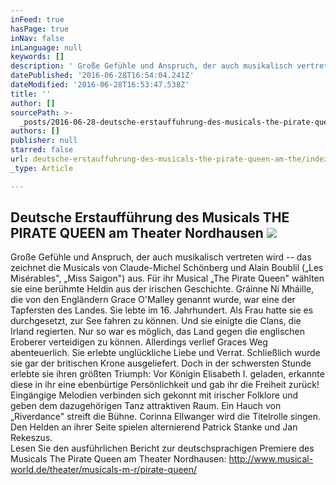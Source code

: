 ```yaml
---
inFeed: true
hasPage: true
inNav: false
inLanguage: null
keywords: []
description: ' Große Gefühle und Anspruch, der auch musikalisch vertreten wird – das zeichnet die Musicals von Claude-Michel Schönberg und Alain Boublil („Les Misérables“, „Miss Saigon“) aus. Für ihr Musical „The Pirate Queen“ wählten sie eine berühmte Heldin aus der irischen Geschichte. Gráinne Ní Mháille, die von den Engländern Grace O’Malley genannt wurde, war eine der Tapfersten des Landes. Sie lebte im 16. Jahrhundert. Als Frau hatte sie es durchgesetzt, zur See fahren zu können. Und sie einigte die Clans, die Irland regierten. Nur so war es möglich, das Land gegen die englischen Eroberer verteidigen zu können. Allerdings verlief Graces Weg abenteuerlich. Sie erlebte unglückliche Liebe und Verrat. Schließlich wurde sie gar der britischen Krone ausgeliefert. Doch in der schwersten Stunde erlebte sie ihren größten Triumph: Vor Königin Elisabeth I. geladen, erkannte diese in ihr eine ebenbürtige Persönlichkeit und gab ihr die Freiheit zurück!   Eingängige Melodien verbinden sich gekonnt mit irischer Folklore und geben dem dazugehörigen Tanz attraktiven Raum. Ein Hauch von „Riverdance“ streift die Bühne. Corinna Ellwanger wird die Titelrolle singen. Den Helden an ihrer Seite spielen alternierend Patrick Stanke und Jan Rekeszus.   Lesen Sie den ausführlichen Bericht zur deutschsprachigen Premiere des Musicals The Pirate Queen am Theater Nordhausen: http://www.musical-world.de/theater/musicals-m-r/pirate-queen/'
datePublished: '2016-06-28T16:54:04.241Z'
dateModified: '2016-06-28T16:53:47.538Z'
title: ''
author: []
sourcePath: >-
  _posts/2016-06-28-deutsche-erstauffuhrung-des-musicals-the-pirate-queen-am-the.md
authors: []
publisher: null
starred: false
url: deutsche-erstauffuhrung-des-musicals-the-pirate-queen-am-the/index.html
_type: Article

---
```

## Deutsche Erstaufführung des Musicals THE PIRATE QUEEN am Theater Nordhausen ![](https://the-grid-user-content.s3-us-west-2.amazonaws.com/f33bac77-f32c-4626-910d-220cfd95f064.jpg)

Große Gefühle und Anspruch, der auch musikalisch vertreten wird -- das zeichnet die Musicals von Claude-Michel Schönberg und Alain Boublil („Les Misérables", „Miss Saigon") aus. Für ihr Musical „The Pirate Queen" wählten sie eine berühmte Heldin aus der irischen Geschichte. Gráinne Ní Mháille, die von den Engländern Grace O'Malley genannt wurde, war eine der Tapfersten des Landes. Sie lebte im 16\. Jahrhundert. Als Frau hatte sie es durchgesetzt, zur See fahren zu können. Und sie einigte die Clans, die Irland regierten. Nur so war es möglich, das Land gegen die englischen Eroberer verteidigen zu können. Allerdings verlief Graces Weg abenteuerlich. Sie erlebte unglückliche Liebe und Verrat. Schließlich wurde sie gar der britischen Krone ausgeliefert. Doch in der schwersten Stunde erlebte sie ihren größten Triumph: Vor Königin Elisabeth I. geladen, erkannte diese in ihr eine ebenbürtige Persönlichkeit und gab ihr die Freiheit zurück!   
Eingängige Melodien verbinden sich gekonnt mit irischer Folklore und geben dem dazugehörigen Tanz attraktiven Raum. Ein Hauch von „Riverdance" streift die Bühne. Corinna Ellwanger wird die Titelrolle singen. Den Helden an ihrer Seite spielen alternierend Patrick Stanke und Jan Rekeszus.   
Lesen Sie den ausführlichen Bericht zur deutschsprachigen Premiere des Musicals The Pirate Queen am Theater Nordhausen: http://www.musical-world.de/theater/musicals-m-r/pirate-queen/